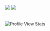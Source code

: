 <img align="center" src="https://github-readme-stats.vercel.app/api/top-langs?username=neongamer&show_icons=true&theme=radical" /> <img align="center" src="https://github-readme-stats.vercel.app/api?username=neongamer&show_icons=true&theme=radical" /> 
# 
![Profile View Stats](https://komarev.com/ghpvc/?username=neongamer&color=fe428e&style=for-the-badge)
